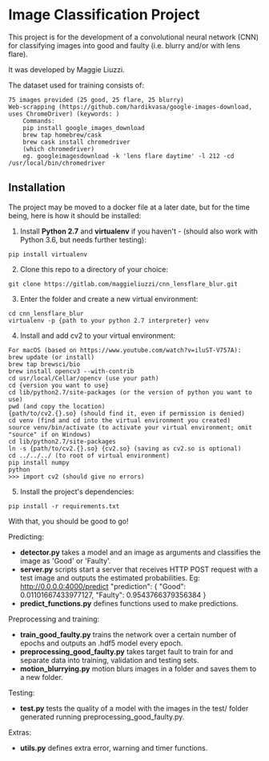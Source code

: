 # Image Classification Project

This project is for the development of a convolutional neural network (CNN) for classifying images into good and faulty (i.e. blurry and/or with lens flare).

It was developed by Maggie Liuzzi.

The dataset used for training consists of:
```shell
75 images provided (25 good, 25 flare, 25 blurry)
Web-scrapping (https://github.com/hardikvasa/google-images-download, uses ChromeDriver) (keywords: )
    Commands:
    pip install google_images_download
    brew tap homebrew/cask
    brew cask install chromedriver
    (which chromedriver)
    eg. googleimagesdownload -k 'lens flare daytime' -l 212 -cd /usr/local/bin/chromedriver
```


## Installation

The project may be moved to a docker file at a later date, but for the time being, here is how it should be installed:

1. Install **Python 2.7** and **virtualenv** if you haven't - (should also work with Python 3.6, but needs further testing):

```shell
pip install virtualenv
```

2. Clone this repo to a directory of your choice:

```shell
git clone https://gitlab.com/maggieliuzzi/cnn_lensflare_blur.git
```

3. Enter the folder and create a new virtual environment:

```
cd cnn_lensflare_blur
virtualenv -p {path to your python 2.7 interpreter} venv
```


4. Install and add cv2 to your virtual environment:

```shell
For macOS (based on https://www.youtube.com/watch?v=iluST-V757A):
brew update (or install)
brew tap brewsci/bio
brew install opencv3 --with-contrib
cd usr/local/Cellar/opencv (use your path)
cd {version you want to use}
cd lib/python2.7/site-packages (or the version of python you want to use)
pwd (and copy the location)
{path/to/cv2.{}.so} (should find it, even if permission is denied)
cd venv (find and cd into the virtual environment you created)
source venv/bin/activate (to activate your virtual environment; omit "source" if on Windows)
cd lib/python2.7/site-packages
ln -s {path/to/cv2.{}.so} {cv2.so} (saving as cv2.so is optional)
cd ../../../ (to root of virtual environment)
pip install numpy
python
>>> import cv2 (should give no errors)
```


5. Install the project's dependencies:

```shell
pip install -r requirements.txt
```

With that, you should be good to go!



Predicting:

* **detector.py** takes a model and an image as arguments and classifies the image as 'Good' or 'Faulty'.
* **server.py** scripts start a server that receives HTTP POST request with a test image and outputs the estimated probabilities. 
Eg: http://0.0.0.0:4000/predict
"prediction": {
    "Good": 0.01101667433977127,
    "Faulty": 0.9543766379356384
}
* **predict_functions.py** defines functions used to make predictions.


Preprocessing and training:

* **train_good_faulty.py** trains the network over a certain number of epochs and outputs an .hdf5 model every epoch.
* **preprocessing_good_faulty.py** takes target fault to train for and separate data into training, validation and testing sets.
* **motion_blurrying.py** motion blurs images in a folder and saves them to a new folder.


Testing:

* **test.py** tests the quality of a model with the images in the test/ folder generated running preprocessing_good_faulty.py.


Extras:

* **utils.py** defines extra error, warning and timer functions.